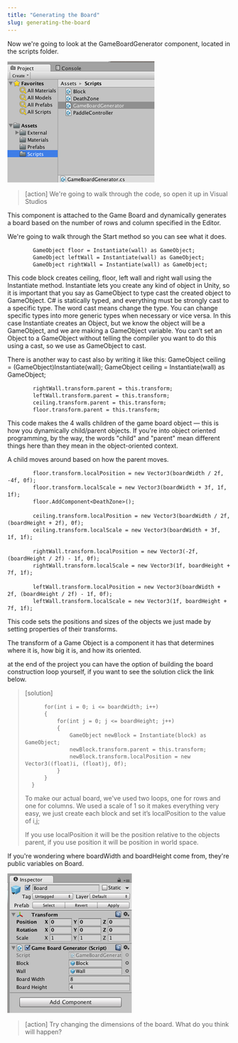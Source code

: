 ```yaml
---
title: "Generating the Board"
slug: generating-the-board
---
```


Now we're going to look at the GameBoardGenerator component, located in the scripts folder.

![The GameBoardGenerator component](assets/generate_board.png)

>[action]
>We're going to walk through the code, so open it up in Visual Studios

This component is attached to the Game Board and dynamically generates a board based on the number of rows and column specified in the Editor.

We're going to walk through the Start method so you can see what it does.

```
		GameObject floor = Instantiate(wall) as GameObject;
		GameObject leftWall = Instantiate(wall) as GameObject;
		GameObject rightWall = Instantiate(wall) as GameObject;
```

This code block creates ceiling, floor, left wall and right wall using the Instantiate method.  Instantiate lets you create any kind of object in Unity, so it is important that you say as GameObject to type cast the created object to GameObject. C# is statically typed, and everything must be strongly cast to a specific type. The word cast means change the type. You can change specific types into more generic types when necessary or vice versa.  In this case Instantiate creates an Object, but we know the object will be a GameObject, and we are making a GameObject variable.  You can’t set an Object to a GameObject without telling the compiler you want to do this using a cast, so we use as GameObject to cast.

There is another way to cast also by writing it like this: GameObject ceiling = (GameObject)Instantiate(wall); GameObject ceiling = Instantiate(wall) as GameObject;

```
		rightWall.transform.parent = this.transform;
		leftWall.transform.parent = this.transform;
		ceiling.transform.parent = this.transform;
		floor.transform.parent = this.transform;
```

This code makes the 4 walls children of the game board object — this is how you dynamically child/parent objects.  If you're into object oriented programming, by the way, the words "child" and "parent" mean different things here than they mean in the object-oriented context.

A child moves around based on how the parent moves.

```
		floor.transform.localPosition = new Vector3(boardWidth / 2f, -4f, 0f);
		floor.transform.localScale = new Vector3(boardWidth + 3f, 1f, 1f);
		floor.AddComponent<DeathZone>();

		ceiling.transform.localPosition = new Vector3(boardWidth / 2f, (boardHeight + 2f), 0f);
		ceiling.transform.localScale = new Vector3(boardWidth + 3f, 1f, 1f);

		rightWall.transform.localPosition = new Vector3(-2f, (boardHeight / 2f) - 1f, 0f);
		rightWall.transform.localScale = new Vector3(1f, boardHeight + 7f, 1f);

		leftWall.transform.localPosition = new Vector3(boardWidth + 2f, (boardHeight / 2f) - 1f, 0f);
		leftWall.transform.localScale = new Vector3(1f, boardHeight + 7f, 1f);
```

This code sets the positions and sizes of the objects we just made by setting properties of their transforms.

The transform of a Game Object is a component it has that determines where it is, how big it is, and how its oriented.

at the end of the project you can have the option of building the board construction loop yourself, if you want to see the solution click the link below.
>[solution]
>```
>		for(int i = 0; i <= boardWidth; i++)
>		{
>			for(int j = 0; j <= boardHeight; j++)
>			{
>				GameObject newBlock = Instantiate(block) as GameObject;
>				newBlock.transform.parent = this.transform;
>				newBlock.transform.localPosition = new Vector3((float)i, (float)j, 0f);
>			}
>		}
>	}
>```
>
>To make our actual board, we've used two loops, one for rows and one for columns.  We used a scale of 1 so it makes everything very easy, we just create each block and set it’s localPosition to the value of i,j;
>
>If you use localPosition it will be the position relative to the objects parent, if you use position it will be position in world space.

If you're wondering where boardWidth and boardHeight come from, they're public variables on Board.

![The component attached to the Board](assets/boardcomponent.png)

>[action] Try changing the dimensions of the board.  What do you think will happen?
